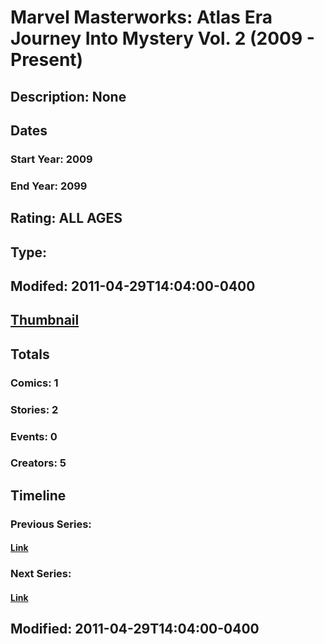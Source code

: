 # Marvel Masterworks: Atlas Era Journey Into Mystery Vol. 2 (2009 - Present)
## Description: None
## Dates
### Start Year: 2009
### End Year: 2099
## Rating: ALL AGES
## Type: 
## Modifed: 2011-04-29T14:04:00-0400
## [Thumbnail](http://i.annihil.us/u/prod/marvel/i/mg/5/c0/4bb52021169fc.jpg)
## Totals
### Comics: 1
### Stories: 2
### Events: 0
### Creators: 5
## Timeline
### Previous Series: 
#### [Link]()
### Next Series: 
#### [Link]()
## Modified: 2011-04-29T14:04:00-0400